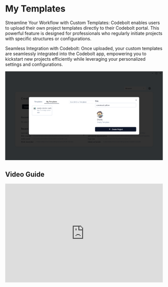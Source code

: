 # My Templates

Streamline Your Workflow with Custom Templates: Codebolt enables users to upload their own project templates directly to their Codebolt portal. This powerful feature is designed for professionals who regularly initiate projects with specific structures or configurations.

Seamless Integration with Codebolt: Once uploaded, your custom templates are seamlessly integrated into the Codebolt app, empowering you to kickstart new projects efficiently while leveraging your personalized settings and configurations.

![myTemplate](../../../static/img/mytemplates.png)


## Video Guide

<iframe width="100%" height="315" src="https://www.youtube.com/embed/WCr68gOgiuw?si=WNd53WSaQ0AtKiku" title="YouTube video player" frameborder="0" allow="accelerometer; autoplay; clipboard-write; encrypted-media; gyroscope; picture-in-picture; web-share" referrerpolicy="strict-origin-when-cross-origin" allowfullscreen></iframe>